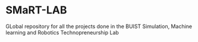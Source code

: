 # SMaRT-LAB
GLobal repository for all the projects done in the BUIST Simulation, Machine learning and Robotics Technopreneurship Lab
